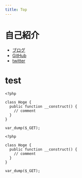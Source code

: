 ```yaml
---
title: Top
---
```


# 自己紹介

* [ブログ](http://yoshiki-utakata.hatenablog.com/)
* [GitHub](https://github.com/yoshikyoto)
* [twitter](https://twitter.com/yoshiki_utakata)

# test

```
<?php

class Hoge {
  public function __construct() {
    // comment
  }
}

var_dump($_GET);
```

~~~
<?php

class Hoge {
  public function __construct() {
    // comment
  }
}

var_dump($_GET);
~~~